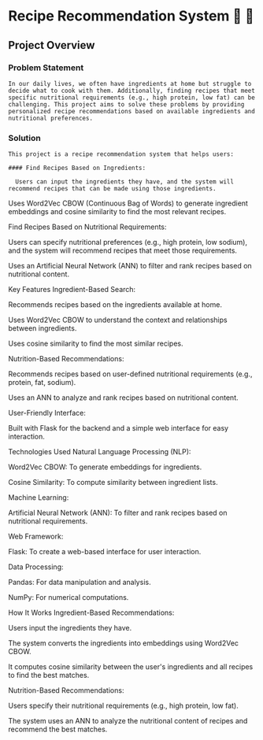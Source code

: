 # Recipe Recommendation System 🍔 🍕

## Project Overview
  ### Problem Statement
    In our daily lives, we often have ingredients at home but struggle to decide what to cook with them. Additionally, finding recipes that meet specific nutritional requirements (e.g., high protein, low fat) can be challenging. This project aims to solve these problems by providing personalized recipe recommendations based on available ingredients and nutritional preferences.

  ### Solution
    This project is a recipe recommendation system that helps users:

    #### Find Recipes Based on Ingredients:

      Users can input the ingredients they have, and the system will recommend recipes that can be made using those ingredients.

Uses Word2Vec CBOW (Continuous Bag of Words) to generate ingredient embeddings and cosine similarity to find the most relevant recipes.

Find Recipes Based on Nutritional Requirements:

Users can specify nutritional preferences (e.g., high protein, low sodium), and the system will recommend recipes that meet those requirements.

Uses an Artificial Neural Network (ANN) to filter and rank recipes based on nutritional content.

Key Features
Ingredient-Based Search:

Recommends recipes based on the ingredients available at home.

Uses Word2Vec CBOW to understand the context and relationships between ingredients.

Uses cosine similarity to find the most similar recipes.

Nutrition-Based Recommendations:

Recommends recipes based on user-defined nutritional requirements (e.g., protein, fat, sodium).

Uses an ANN to analyze and rank recipes based on nutritional content.

User-Friendly Interface:

Built with Flask for the backend and a simple web interface for easy interaction.

Technologies Used
Natural Language Processing (NLP):

Word2Vec CBOW: To generate embeddings for ingredients.

Cosine Similarity: To compute similarity between ingredient lists.

Machine Learning:

Artificial Neural Network (ANN): To filter and rank recipes based on nutritional requirements.

Web Framework:

Flask: To create a web-based interface for user interaction.

Data Processing:

Pandas: For data manipulation and analysis.

NumPy: For numerical computations.

How It Works
Ingredient-Based Recommendations:

Users input the ingredients they have.

The system converts the ingredients into embeddings using Word2Vec CBOW.

It computes cosine similarity between the user's ingredients and all recipes to find the best matches.

Nutrition-Based Recommendations:

Users specify their nutritional requirements (e.g., high protein, low fat).

The system uses an ANN to analyze the nutritional content of recipes and recommend the best matches.

